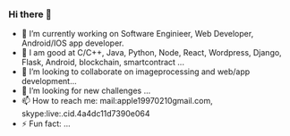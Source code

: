 ### Hi there 👋

- 🔭 I’m currently working on Software Enginieer, Web Developer, Android/IOS app developer.
- 🌱 I am good at C/C++, Java, Python, Node, React, Wordpress, Django, Flask, Android, blockchain, smartcontract ...
- 👯 I’m looking to collaborate on imageprocessing and web/app development...
- 🤔 I’m looking for new challenges ...
- 📫 How to reach me: mail:apple19970210gmail.com, skype:live:.cid.4a4dc11d7390e064
- ⚡ Fun fact: ...

